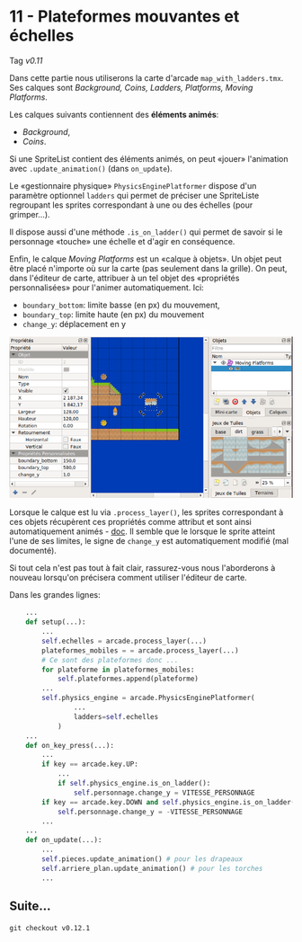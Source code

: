 # 11 - Plateformes mouvantes et échelles

Tag *v0.11*

Dans cette partie nous utiliserons la carte d'arcade `map_with_ladders.tmx`. Ses calques sont *Background, Coins, Ladders, Platforms, Moving Platforms*. 

Les calques suivants contiennent des **éléments animés**:
- *Background*,
- *Coins*.

Si une SpriteList contient des éléments animés, on peut «jouer» l'animation avec `.update_animation()` (dans `on_update`).

Le «gestionnaire physique» `PhysicsEnginePlatformer` dispose d'un paramètre optionnel `ladders` qui permet de préciser une SpriteListe regroupant les sprites correspondant à une ou des échelles (pour grimper...).

Il dispose aussi d'une méthode `.is_on_ladder()` qui permet de savoir si le personnage «touche» une échelle et d'agir en conséquence.

Enfin, le calque *Moving Platforms* est un «calque à objets». Un objet peut être placé n'importe où sur la carte (pas seulement dans la grille). On peut, dans l'éditeur de carte, attribuer à un tel objet des «propriétés personnalisées» pour l'animer automatiquement. Ici:
- `boundary_bottom`: limite basse (en px) du mouvement,
- `boundary_top`: limite haute (en px) du mouvement
- `change_y`: déplacement en y

![calque_objets_animes.png](illustrations/calque_objets_animes.png)

Lorsque le calque est lu via `.process_layer()`, les sprites correspondant à ces objets récupèrent ces propriétés comme attribut et sont ainsi automatiquement animés - [doc](https://arcade.academy/arcade.html#arcade.Sprite). Il semble que le lorsque le sprite atteint l'une de ses limites, le signe de `change_y` est automatiquement modifié (mal documenté).

Si tout cela n'est pas tout à fait clair, rassurez-vous nous l'aborderons à nouveau lorsqu'on précisera comment utiliser l'éditeur de carte.

Dans les grandes lignes:

```python
    ...
    def setup(...):
        ...
        self.echelles = arcade.process_layer(...)
        plateformes_mobiles = = arcade.process_layer(...)
        # Ce sont des plateformes donc ...
        for plateforme in plateformes_mobiles:
            self.plateformes.append(plateforme)
        ...
        self.physics_engine = arcade.PhysicsEnginePlatformer(
                ...
                ladders=self.echelles
            )
    ...
    def on_key_press(...):
        ...
        if key == arcade.key.UP:
            ...
            if self.physics_engine.is_on_ladder():
                self.personnage.change_y = VITESSE_PERSONNAGE
        if key == arcade.key.DOWN and self.physics_engine.is_on_ladder():
            self.personnage.change_y = -VITESSE_PERSONNAGE
        ...
    ...
    def on_update(...):
        ...
        self.pieces.update_animation() # pour les drapeaux
        self.arriere_plan.update_animation() # pour les torches
        ...
```

## Suite... 

`git checkout v0.12.1`